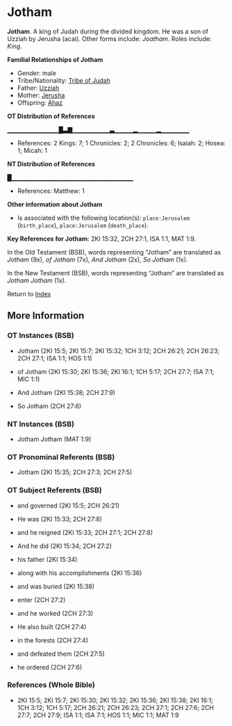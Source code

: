 # Jotham
**Jotham**. 
A king of Judah during the divided kingdom. He was a son of Uzziah by Jerusha (acai). 
Other forms include: 
*Joatham*. 
Roles include: 
_King_. 




**Familial Relationships of Jotham**


* Gender: male
* Tribe/Nationality: [Tribe of Judah](../../../groups/md/acai/Judah.md)
* Father: [Uzziah](Uzziah.md)
* Mother: [Jerusha](Jerusha.md)
* Offspring: [Ahaz](Ahaz.md)


**OT Distribution of References**

▁▁▁▁▁▁▁▁▁▁▁█▃▇▁▁▁▁▁▁▁▁▃▁▁▁▁▂▁▁▁▁▂▁▁▁▁▁▁
* References: 2 Kings: 7; 1 Chronicles: 2; 2 Chronicles: 6; Isaiah: 2; Hosea: 1; Micah: 1

**NT Distribution of References**

█▁▁▁▁▁▁▁▁▁▁▁▁▁▁▁▁▁▁▁▁▁▁▁▁▁▁
* References: Matthew: 1





**Other information about Jotham**


* Is associated with the following location(s): 
`place:Jerusalem` (`birth_place`), `place:Jerusalem` (`death_place`). 


**Key References for Jotham**: 
2KI 15:32, 2CH 27:1, ISA 1:1, MAT 1:9. 


In the Old Testament (BSB), words representing “Jotham” are translated as 
*Jotham* (9x), *of Jotham* (7x), *And Jotham* (2x), *So Jotham* (1x). 


In the New Testament (BSB), words representing “Jotham” are translated as 
*Jotham Jotham* (1x). 


Return to [Index](00-Index.md)

## More Information

### OT Instances (BSB)

* Jotham (2KI 15:5; 2KI 15:7; 2KI 15:32; 1CH 3:12; 2CH 26:21; 2CH 26:23; 2CH 27:1; ISA 1:1; HOS 1:1)

* of Jotham (2KI 15:30; 2KI 15:36; 2KI 16:1; 1CH 5:17; 2CH 27:7; ISA 7:1; MIC 1:1)

* And Jotham (2KI 15:38; 2CH 27:9)

* So Jotham (2CH 27:6)



### NT Instances (BSB)

* Jotham Jotham (MAT 1:9)



### OT Pronominal Referents (BSB)

* Jotham (2KI 15:35; 2CH 27:3; 2CH 27:5)



### OT Subject Referents (BSB)

* and governed (2KI 15:5; 2CH 26:21)

* He was (2KI 15:33; 2CH 27:8)

* and he reigned (2KI 15:33; 2CH 27:1; 2CH 27:8)

* And he did (2KI 15:34; 2CH 27:2)

* his father (2KI 15:34)

* along with his accomplishments (2KI 15:36)

* and was buried (2KI 15:38)

* enter (2CH 27:2)

* and he worked (2CH 27:3)

* He also built (2CH 27:4)

* in the forests (2CH 27:4)

* and defeated them (2CH 27:5)

* he ordered (2CH 27:6)



### References (Whole Bible)

* 2KI 15:5; 2KI 15:7; 2KI 15:30; 2KI 15:32; 2KI 15:36; 2KI 15:38; 2KI 16:1; 1CH 3:12; 1CH 5:17; 2CH 26:21; 2CH 26:23; 2CH 27:1; 2CH 27:6; 2CH 27:7; 2CH 27:9; ISA 1:1; ISA 7:1; HOS 1:1; MIC 1:1; MAT 1:9



